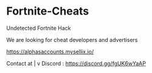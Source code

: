 # Fortnite-Cheats
Undetected Fortnite Hack

We are looking for cheat developers and advertisers


https://alphasaccounts.mysellix.io/

Contact at |
           v
Discord : https://discord.gg/fgUK6wYaAP
 
